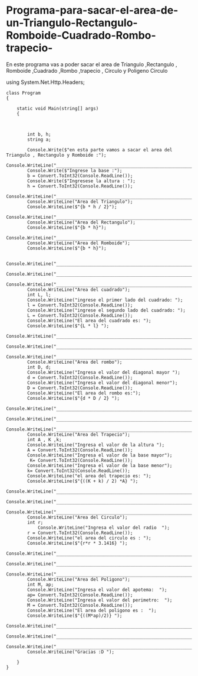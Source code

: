 # Programa-para-sacar-el-area-de-un-Triangulo-Rectangulo-Romboide-Cuadrado-Rombo-trapecio-
En este programa vas a poder sacar el area de Triangulo ,Rectangulo , Romboide ,Cuadrado ,Rombo ,trapecio , Circulo y Poligeno Circulo

using System.Net.Http.Headers;




    class Program
    {
    
        static void Main(string[] args)
        {
        
           

            int b, h;
            string a;
            
            Console.Write($"en esta parte vamos a sacar el area del Triangulo , Rectangulo y Romboide :");
            Console.WriteLine("_______________________________________________________");
            Console.Write($"Ingrese la base :");
            b = Convert.ToInt32(Console.ReadLine());
            Console.Write($"Ingresese la altura : ");
            h = Convert.ToInt32(Console.ReadLine());
            Console.WriteLine("_______________________________________________________");
            Console.WriteLine("Area del Triangulo");
            Console.WriteLine($"{b * h / 2}");
            Console.WriteLine("_______________________________________________________");
            Console.WriteLine("Area del Rectangulo");
            Console.WriteLine($"{b * h}");
            Console.WriteLine("_______________________________________________________");
            Console.WriteLine("Area del Romboide");
            Console.WriteLine($"{b * h}");

            Console.WriteLine("_______________________________________________________");
            Console.WriteLine("_______________________________________________________");
            Console.WriteLine("_______________________________________________________");
            Console.WriteLine("Area del cuadrado");
            int L, l;
            Console.WriteLine("ingrese el primer lado del cuadrado: ");
            l = Convert.ToInt32(Console.ReadLine());
            Console.WriteLine("ingrese el segundo lado del cuadrado: ");
            L = Convert.ToInt32(Console.ReadLine());
            Console.WriteLine("El area del cuadrado es: ");
            Console.WriteLine($"{L * l} ");
            Console.WriteLine("_______________________________________________________");
            Console.WriteLine("_______________________________________________________");
            Console.WriteLine("_______________________________________________________");
            Console.WriteLine("Area del rombo");
            int D, d;
            Console.WriteLine("Ingresa el valor del diagonal mayor ");
            d = Convert.ToInt32(Console.ReadLine());
            Console.WriteLine("Ingresa el valor del diagonal menor");
            D = Convert.ToInt32(Console.ReadLine());
            Console.WriteLine("El area del rombo es:");
            Console.WriteLine($"{d * D / 2} ");
            Console.WriteLine("_______________________________________________________");
            Console.WriteLine("_______________________________________________________");
            Console.WriteLine("_______________________________________________________");
            Console.WriteLine("Area del Trapecio");
            int A , K ,k;
            Console.WriteLine("Ingresa el valor de la altura ");
            A = Convert.ToInt32(Console.ReadLine());
            Console.WriteLine("Ingresa el valor de la base mayor");
             K= Convert.ToInt32(Console.ReadLine());
            Console.WriteLine("Ingresa el valor de la base menor");
            k= Convert.ToInt32(Console.ReadLine());
            Console.WriteLine("el area del trapecio es: ");
            Console.WriteLine($"{((K + k) / 2) *A} ");
            Console.WriteLine("_______________________________________________________");
            Console.WriteLine("_______________________________________________________");
            Console.WriteLine("_______________________________________________________");
            Console.WriteLine("Area del Circulo");
            int r;
                Console.WriteLine("Ingresa el valor del radio  ");
            r = Convert.ToInt32(Console.ReadLine());
            Console.WriteLine("el area del circulo es : ");
            Console.WriteLine($"{r*r * 3.1416} ");
            Console.WriteLine("_______________________________________________________");
            Console.WriteLine("_______________________________________________________");
            Console.WriteLine("_______________________________________________________");
            Console.WriteLine("Area del Poligono");
            int M, ap;
            Console.WriteLine("Ingresa el valor del apotema:  ");
            ap= Convert.ToInt32(Console.ReadLine());
            Console.WriteLine("Ingresa el valor del perimetro:  ");
            M = Convert.ToInt32(Console.ReadLine());
            Console.WriteLine("El area del poligono es :  ");
            Console.WriteLine($"{((M*ap)/2)} ");
            Console.WriteLine("_______________________________________________________");
            Console.WriteLine("_______________________________________________________");
            Console.WriteLine("_______________________________________________________");
            Console.WriteLine("Gracias :D ");

        }
    }


    
